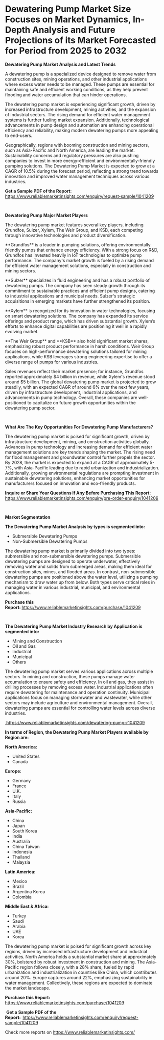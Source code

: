 <p><h1>Dewatering Pump Market Size Focuses on Market Dynamics, In-Depth Analysis and Future Projections of its Market Forecasted for Period from 2025 to 2032</h1></p><p><strong>Dewatering Pump Market Analysis and Latest Trends</strong></p>
<p><p>A dewatering pump is a specialized device designed to remove water from construction sites, mining operations, and other industrial applications where excess water needs to be managed. These pumps are essential for maintaining safe and efficient working conditions, as they help prevent flooding and water accumulation that can hinder operations. </p><p>The dewatering pump market is experiencing significant growth, driven by increased infrastructure development, mining activities, and the expansion of industrial sectors. The rising demand for efficient water management systems is further fueling market expansion. Additionally, technological advancements in pump design and automation are enhancing operational efficiency and reliability, making modern dewatering pumps more appealing to end-users.</p><p>Geographically, regions with booming construction and mining sectors, such as Asia-Pacific and North America, are leading the market. Sustainability concerns and regulatory pressures are also pushing companies to invest in more energy-efficient and environmentally-friendly pumping solutions. The Dewatering Pump Market is expected to grow at a CAGR of 10.5% during the forecast period, reflecting a strong trend towards innovation and improved water management techniques across various industries.</p></p>
<p><strong>Get a Sample PDF of the Report:&nbsp;</strong> <a href="https://www.reliablemarketinsights.com/enquiry/request-sample/1041209?utm_campaign=1948&utm_medium=2&utm_source=Github&utm_content=ia&utm_term=18022025&utm_id=dewatering-pump">https://www.reliablemarketinsights.com/enquiry/request-sample/1041209</a></p>
<p>&nbsp;</p>
<p><strong>Dewatering Pump Major Market Players</strong></p>
<p><p>The dewatering pump market features several key players, including Grundfos, Sulzer, Xylem, The Weir Group, and KSB, each competing through innovative technologies and product diversification. </p><p>**Grundfos** is a leader in pumping solutions, offering environmentally friendly pumps that enhance energy efficiency. With a strong focus on R&D, Grundfos has invested heavily in IoT technologies to optimize pump performance. The company's market growth is fueled by a rising demand for efficient water management solutions, especially in construction and mining sectors.</p><p>**Sulzer** specializes in fluid engineering and has a robust portfolio of dewatering pumps. The company has seen steady growth through its commitment to sustainable practices and efficient pump designs, catering to industrial applications and municipal needs. Sulzer's strategic acquisitions in emerging markets have further strengthened its position.</p><p>**Xylem** is recognized for its innovation in water technologies, focusing on smart dewatering solutions. The company has expanded its service offerings and product range, which has driven substantial growth. Xylem’s efforts to enhance digital capabilities are positioning it well in a rapidly evolving market.</p><p>**The Weir Group** and **KSB** also hold significant market shares, emphasizing robust product performance in harsh conditions. Weir Group focuses on high-performance dewatering solutions tailored for mining applications, while KSB leverages strong engineering expertise to offer a diverse range of pumps for various industries.</p><p>Sales revenues reflect their market presence; for instance, Grundfos reported approximately $4 billion in revenue, while Xylem's revenue stood around $5 billion. The global dewatering pump market is projected to grow steadily, with an expected CAGR of around 6% over the next few years, driven by infrastructure development, industrial applications, and advancements in pump technology. Overall, these companies are well-positioned to capitalize on future growth opportunities within the dewatering pump sector.</p></p>
<p>&nbsp;</p>
<p><strong>What Are The Key Opportunities For Dewatering Pump Manufacturers?</strong></p>
<p><p>The dewatering pump market is poised for significant growth, driven by infrastructure development, mining, and construction activities globally. Advances in pump technology and increasing demand for efficient water management solutions are key trends shaping the market. The rising need for flood management and groundwater control further propels the sector. By 2028, the market is expected to expand at a CAGR of approximately 5-7%, with Asia-Pacific leading due to rapid urbanization and industrialization. Additionally, growing environmental regulations are prompting investment in sustainable dewatering solutions, enhancing market opportunities for manufacturers focused on innovation and eco-friendly products.</p></p>
<p><strong>Inquire or Share Your Questions If Any Before Purchasing This Report:</strong> <a href="https://www.reliablemarketinsights.com/enquiry/pre-order-enquiry/1041209?utm_campaign=1948&utm_medium=2&utm_source=Github&utm_content=ia&utm_term=18022025&utm_id=dewatering-pump">https://www.reliablemarketinsights.com/enquiry/pre-order-enquiry/1041209</a></p>
<p>&nbsp;</p>
<p><strong>Market Segmentation</strong></p>
<p><strong>The Dewatering Pump Market Analysis by types is segmented into:</strong></p>
<p><ul><li>Submersible Dewatering Pumps</li><li>Non-Submersible Dewatering Pumps</li></ul></p>
<p><p>The dewatering pump market is primarily divided into two types: submersible and non-submersible dewatering pumps. Submersible dewatering pumps are designed to operate underwater, effectively removing water and solids from submerged areas, making them ideal for construction sites, mines, and flooded areas. In contrast, non-submersible dewatering pumps are positioned above the water level, utilizing a pumping mechanism to draw water up from below. Both types serve critical roles in managing water in various industrial, municipal, and environmental applications.</p></p>
<p><strong>Purchase this Report:&nbsp;</strong><a href="https://www.reliablemarketinsights.com/purchase/1041209?utm_campaign=1948&utm_medium=2&utm_source=Github&utm_content=ia&utm_term=18022025&utm_id=dewatering-pump">https://www.reliablemarketinsights.com/purchase/1041209</a></p>
<p>&nbsp;</p>
<p><strong>The Dewatering Pump Market Industry Research by Application is segmented into:</strong></p>
<p><ul><li>Mining and Construction</li><li>Oil and Gas</li><li>Industrial</li><li>Municipal</li><li>Others</li></ul></p>
<p><p>The dewatering pump market serves various applications across multiple sectors. In mining and construction, these pumps manage water accumulation to ensure safety and efficiency. In oil and gas, they assist in drilling processes by removing excess water. Industrial applications often require dewatering for maintenance and operation continuity. Municipal applications focus on managing stormwater and wastewater, while other sectors may include agriculture and environmental management. Overall, dewatering pumps are essential for controlling water levels across diverse industries.</p></p>
<p><a href="https://www.reliablemarketinsights.com/dewatering-pump-r1041209?utm_campaign=1948&utm_medium=2&utm_source=Github&utm_content=ia&utm_term=18022025&utm_id=dewatering-pump">&nbsp;https://www.reliablemarketinsights.com/dewatering-pump-r1041209</a></p>
<p><strong>In terms of Region, the Dewatering Pump Market Players available by Region are:</strong></p>
<p>
    <p> <strong> North America: </strong>
        <ul>
            <li>United States</li>
            <li>Canada</li>
        </ul>
        </p> 
    <p> <strong> Europe: </strong>
        <ul>
            <li>Germany</li>
            <li>France</li>
            <li>U.K.</li>
            <li>Italy</li>
            <li>Russia</li>
        </ul>
        </p> 
    <p> <strong> Asia-Pacific: </strong>
        <ul>
            <li>China</li>
            <li>Japan</li>
            <li>South Korea</li>
            <li>India</li>
            <li>Australia</li>
            <li>China Taiwan</li>
            <li>Indonesia</li>
            <li>Thailand</li>
            <li>Malaysia</li>
        </ul>
        </p> 
    <p> <strong> Latin America: </strong>
        <ul>
            <li>Mexico</li>
            <li>Brazil</li>
            <li>Argentina Korea</li>
            <li>Colombia</li>
        </ul>
        </p> 
    <p> <strong> Middle East & Africa: </strong>
        <ul>
            <li>Turkey</li>
            <li>Saudi</li>
            <li>Arabia</li>
            <li>UAE</li>
            <li>Korea</li>
        </ul>
    </p>
    </p>
<p><p>The dewatering pump market is poised for significant growth across key regions, driven by increased infrastructure development and industrial activities. North America holds a substantial market share at approximately 30%, bolstered by robust investment in construction and mining. The Asia-Pacific region follows closely, with a 28% share, fueled by rapid urbanization and industrialization in countries like China, which contributes around 20%. Europe captures around 22%, emphasizing sustainability in water management. Collectively, these regions are expected to dominate the market landscape.</p></p>
<p><strong>Purchase this Report: </strong><a href="https://www.reliablemarketinsights.com/purchase/1041209?utm_campaign=1948&utm_medium=2&utm_source=Github&utm_content=ia&utm_term=18022025&utm_id=dewatering-pump">https://www.reliablemarketinsights.com/purchase/1041209</a></p>
<p>&nbsp;<strong>Get a Sample PDF of the Report:&nbsp;&nbsp;</strong><a href="https://www.reliablemarketinsights.com/enquiry/request-sample/1041209?utm_campaign=1948&utm_medium=2&utm_source=Github&utm_content=ia&utm_term=18022025&utm_id=dewatering-pump">https://www.reliablemarketinsights.com/enquiry/request-sample/1041209</a></p>
<p><strong></strong></p>
<p>Check more reports on <a href="https://www.reliablemarketinsights.com/?utm_campaign=1948&utm_medium=2&utm_source=Github&utm_content=ia&utm_term=18022025&utm_id=dewatering-pump">https://www.reliablemarketinsights.com/</a></p>